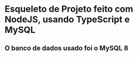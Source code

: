 # Esqueleto de Projeto feito com NodeJS, usando TypeScript e MySQL

## O banco de dados usado foi o MySQL 8


